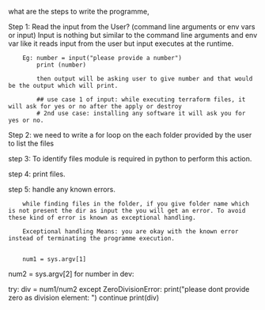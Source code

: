 what are the steps to write the programme,

Step 1: Read the input from the User?
        (command line arguments or env vars or input)
        Input is nothing but similar to the command line arguments and env var like it reads input from the user but 
        input executes at the runtime.

        Eg: number = input("please provide a number")
            print (number)
            
            then output will be asking user to give number and that would be the output which will print.
            
            ## use case 1 of input: while executing terraform files, it will ask for yes or no after the apply or destroy
            # 2nd use case: installing any software it will ask you for yes or no.


Step 2: we need to write a for loop on the each folder provided by the user to list the files

step 3: To identify files module is required in python to perform this action.

step 4: print files.

step 5: handle any known errors.

        while finding files in the folder, if you give folder name which is not present the dir as input the you will get an error. To avoid these kind of error is known as exceptional handling.

        Exceptional handling Means: you are okay with the known error instead of terminating the programme execution.


        num1 = sys.argv[1]
num2 = sys.argv[2]
for number in dev:
    
try:
    div = num1/num2
except ZeroDivisionError:
    print("please dont provide zero as division element: ")
    continue
print(div)


